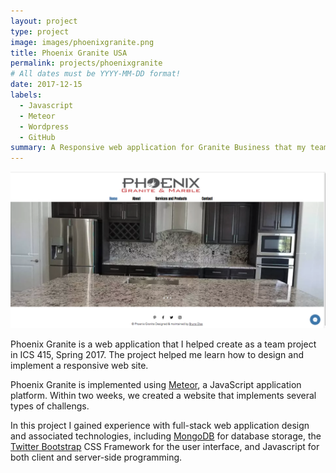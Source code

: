 ```yaml
---
layout: project
type: project
image: images/phoenixgranite.png
title: Phoenix Granite USA
permalink: projects/phoenixgranite
# All dates must be YYYY-MM-DD format!
date: 2017-12-15
labels:
  - Javascript
  - Meteor
  - Wordpress
  - GitHub
summary: A Responsive web application for Granite Business that my team developed.
---
```


<img class="ui medium right floated rounded image" src="../images/phoenixgranite.png">

Phoenix Granite is a web application that I helped create as a team project in ICS 415, Spring 2017. The project helped me learn how to design and implement a responsive web site.

Phoenix Granite is implemented using [Meteor](http://meteor.com), a JavaScript application platform. Within two weeks, we created a website that implements several types of challengs.

In this project I gained experience with full-stack web application design and associated technologies, including [MongoDB](http://mongodb.com) for database storage, the [Twitter Bootstrap](http://getbootstrap.com/) CSS Framework for the user interface, and Javascript for both client and server-side programming. 
 
